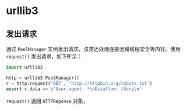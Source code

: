# urllib3

## 发出请求

通过 `PoolManager` 实例发出请求，该类还处理连接池和线程安全等内容。使用 `request()` 发出请求，如下所示：

```py
import urllib3

http = urllib3.PoolManager()
r = http.request('GET', 'http://httpbin.org/robots.txt')
assert r.data == b'User-agent: *\nDisallow: /deny\n'
```

`request()` 返回 `HTTPReponse` 对象，